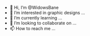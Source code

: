 - 👋 Hi, I’m @WidowsBane
- 👀 I’m interested in graphic designs ...
- 🌱 I’m currently learning ...
- 💞️ I’m looking to collaborate on ...
- 📫 How to reach me ...

<!---
WidowsBane/WidowsBane is a ✨ special ✨ repository because its `README.md` (this file) appears on your GitHub profile.
You can click the Preview link to take a look at your changes.
--->
